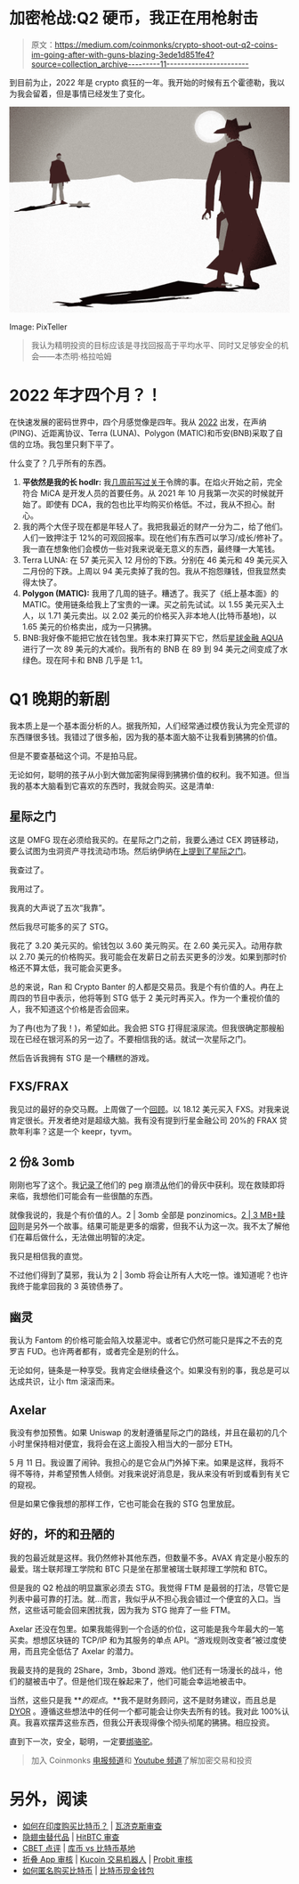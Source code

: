 # 加密枪战:Q2 硬币，我正在用枪射击

> 原文：<https://medium.com/coinmonks/crypto-shoot-out-q2-coins-im-going-after-with-guns-blazing-3ede1d851fe4?source=collection_archive---------11----------------------->

到目前为止，2022 年是 crypto 疯狂的一年。我开始的时候有五个霍德勒，我以为我会留着，但是事情已经发生了变化。

![](img/cb034b732e3ece7551b50a2a3e2dc084.png)

Image: PixTeller

> 我认为精明投资的目标应该是寻找回报高于平均水平、同时又足够安全的机会——本杰明·格拉哈姆

# 2022 年才四个月？！

在快速发展的密码世界中，四个月感觉像是四年。我从 [2022](/coinmonks/five-crypto-assets-im-betting-big-on-in-2022-83893a5ecdf0) 出发，在声纳(PING)、近距离协议、Terra (LUNA)、Polygon (MATIC)和币安(BNB)采取了自信的立场。我包里只剩下平了。

什么变了？几乎所有的东西。

1.  **平依然是我的长 hodlr:** 我[几周前写过关于](/coinmonks/crypto-hidden-gems-sonar-ping-my-unicorn-play-cf77a3b221af)令牌的事。在焰火开始之前，完全符合 MiCA 是开发人员的首要任务。从 2021 年 10 月我第一次买的时候就开始了。即使有 DCA，我的包也比平均购买价格低。不过，我从不担心。耐心。
2.  我的两个大侄子现在都是年轻人了。我把我最近的财产一分为二，给了他们。人们一致押注于 12%的可观回报率。现在他们有东西可以学习/成长/修补了。我一直在想象他们会模仿一些对我来说毫无意义的东西，最终赚一大笔钱。
3.  Terra LUNA: 在 57 美元买入 12 月份的下跌。分别在 46 美元和 49 美元买入二月份的下跌。上周以 94 美元卖掉了我的包。我从不抱怨赚钱，但我显然卖得太快了。
4.  **Polygon (MATIC):** 我用了几周的链子。糟透了。我买了《纸上基本面》的 MATIC。使用链条给我上了宝贵的一课。买之前先试试。以 1.55 美元买入土人，以 1.71 美元卖出。以 2.02 美元的价格买入非本地人(比特币基地)，以 1.65 美元的价格卖出，成为一只狒狒。
5.  BNB:我好像不能把它放在钱包里。我本来打算买下它，然后[星球金融 AQUA](/coinmonks/defi-gems-planet-finance-7c6a81649cbe) 进行了一次 89 美元的大减价。我所有的 BNB 在 89 到 94 美元之间变成了水绿色。现在阿卡和 BNB 几乎是 1:1。

# Q1 晚期的新剧

我本质上是一个基本面分析的人。据我所知，人们经常通过模仿我认为完全荒谬的东西赚很多钱。我错过了很多船，因为我的基本面大脑不让我看到狒狒的价值。

但是不要查基础这个词。不是拍马屁。

无论如何，聪明的孩子从小到大做加密狗屎得到狒狒价值的权利。我不知道。但当我的基本大脑看到它喜欢的东西时，我就会购买。这是清单:

## **星际之门**

这是 OMFG 现在必须给我买的。在星际之门之前，我要么通过 CEX 跨链移动，要么试图为虫洞资产寻找流动市场。然后纳伊纳在[上提到了星际之门](https://www.cryptobanter.com/)。

我查过了。

我用过了。

我真的大声说了五次“我靠”。

然后我尽可能多的买了 STG。

我花了 3.20 美元买的。偷钱包以 3.60 美元购买。在 2.60 美元买入。动用存款以 2.70 美元的价格购买。我可能会在发薪日之前去买更多的沙发。如果到那时价格还不算太低，我可能会买更多。

总的来说，Ran 和 Crypto Banter 的人都是交易员。我是个有价值的人。冉在上周四的节目中表示，他将等到 STG 低于 2 美元时再买入。作为一个重视价值的人，我不知道这个价格是否会回来。

为了冉(也为了我！)，希望如此。我会把 STG 打得屁滚尿流。但我很确定那艘船现在已经在银河系的另一边了。不要相信我的话。就试一次星际之门。

然后告诉我拥有 STG 是一个糟糕的游戏。

## FXS/FRAX

我见过的最好的杂交马厩。上周做了一个[回顾](/coinmonks/frax-revolutionary-stablecoin-or-just-another-algo-3693c86f3eae)。以 18.12 美元买入 FXS。对我来说肯定很长。开发者绝对是超级大脑。我有没有提到行星金融公司 20%的 FRAX 贷款年利率？这是一个 keepr，tyvm。

## 2 份& 3omb

刚刚也写了这个。我[记录了](/coinmonks/defi-101-how-to-make-money-by-not-being-a-baboon-7763ab69746f)他们的 peg 崩溃[从](/coinmonks/tomb-zorks-from-defi-degen-to-defi-shark-12ddf66075c6)他们的骨灰中获利。现在救赎即将来临，我想他们可能会有一些很酷的东西。

就像我说的，我是个有价值的人。2 | 3omb 全部是 ponzinomics。[2 | 3 MB+赎回](/coinmonks/is-2-3omb-the-rocky-balboa-of-defi-e8fa652a26eb)则是另外一个故事。结果可能是更多的烟雾，但我不认为这一次。我不太了解他们在幕后做什么，无法做出明智的决定。

我只是相信我的直觉。

不过他们得到了莫邪，我认为 2 | 3omb 将会让所有人大吃一惊。谁知道呢？也许我终于能拿回我的 3 英镑债券了。

## 幽灵

我认为 Fantom 的价格可能会陷入坟墓泥中。或者它仍然可能只是挥之不去的克罗吉 FUD。也许两者都有，或者完全是别的什么。

无论如何，链条是一种享受。我肯定会继续叠这个。如果没有别的事，我总是可以达成共识，让小 ftm 滚滚而来。

## Axelar

我没有参加预售。如果 Uniswap 的发射遵循星际之门的路线，并且在最初的几个小时里保持相对便宜，我将会在这上面投入相当大的一部分 ETH。

5 月 11 日。我设置了闹钟。我担心的是它会从门外掉下来。如果是这样，我将不得不等待，并希望预售人倾倒。对我来说好消息是，我从来没有听到或看到有关它的窥视。

但是如果它像我想的那样工作，它也可能会在我的 STG 包里放屁。

## 好的，坏的和丑陋的

我的包最近就是这样。我仍然修补其他东西，但数量不多。AVAX 肯定是小股东的最爱。瑞士联邦理工学院和 BTC 只是坐在那里被瑞士联邦理工学院和 BTC。

但是我的 Q2 枪战的明显赢家必须去 STG。我觉得 FTM 是最弱的打法，尽管它是列表中最可靠的打法。就…而言，我似乎从不担心我会错过一个便宜的入口。当然，这些话可能会回来困扰我，因为我为 STG 抛弃了一些 FTM。

Axelar 还没在包里。如果我能得到一个合适的价位，这可能是我今年最大的一笔买卖。想想区块链的 TCP/IP 和为其服务的单点 API。“游戏规则改变者”被过度使用，而且完全低估了 Axelar 的潜力。

我最支持的是我的 2Share，3mb，3bond 游戏。他们还有一场漫长的战斗，他们的腿被击中了。但是他们现在躲起来了，他们可能会幸运地被击中。

当然，这些只是我 ***的观点*。**我不是财务顾问，这不是财务建议，而且总是 [DYOR](/coinmonks/crypto-investing-how-to-dyor-1e6dabdb1de9) 。遵循这些想法中的任何一个都可能会让你失去所有的钱。我对此 100%认真。我喜欢摆弄这些东西，但我公开表现得像个彻头彻尾的狒狒。相应投资。

直到下一次，安全，聪明，一定要[绑骆驼](https://www.oxfordreference.com/view/10.1093/acref/9780199539536.001.0001/acref-9780199539536-e-2318)。

> 加入 Coinmonks [电报频道](https://t.me/coincodecap)和 [Youtube 频道](https://www.youtube.com/c/coinmonks/videos)了解加密交易和投资

# 另外，阅读

*   [如何在印度购买比特币？](/coinmonks/buy-bitcoin-in-india-feb50ddfef94) | [瓦济克斯审查](/coinmonks/wazirx-review-5c811b074f5b)
*   [隐翅虫替代品](/coinmonks/cryptohopper-alternatives-d67287b16d27) | [HitBTC 审查](/coinmonks/hitbtc-review-c5143c5d53c2)
*   [CBET 点评](https://coincodecap.com/cbet-casino-review) | [库币 vs 比特币基地](https://coincodecap.com/kucoin-vs-coinbase)
*   [折叠 App 审核](https://coincodecap.com/fold-app-review) | [Kucoin 交易机器人](/coinmonks/kucoin-trading-bot-automate-your-trades-8cf0ca2138e0) | [Probit 审核](https://coincodecap.com/probit-review)
*   [如何匿名购买比特币](https://coincodecap.com/buy-bitcoin-anonymously) | [比特币现金钱包](https://coincodecap.com/bitcoin-cash-wallets)